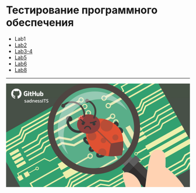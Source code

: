 # Тестирование программного обеспечения

* Lab1
* [Lab2](https://github.com/sadnessITS/tpo_lab/blob/master/lab2/learn.png)
* [Lab3-4](https://github.com/sadnessITS/tpo_lab/wiki/IHG-Test)
* [Lab5](https://github.com/sadnessITS/tpo_lab/blob/master/lab5)
* [Lab6](https://github.com/sadnessITS/tpo_lab/tree/master/lab6)
* [Lab8](https://github.com/sadnessITS/aircompany/tree/master/Java)
---
<img src="https://github.com/sadnessITS/files/blob/master/tpo_lab/README/1.png">
